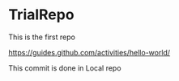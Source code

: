 # TrialRepo
This is the first repo


https://guides.github.com/activities/hello-world/


This commit is done in Local repo